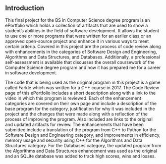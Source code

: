 ## Introduction

This final project for the BS in Computer Science degree program is an ePortfolio which holds a collection of artifacts that are used to show a student’s abilities in the field of software development.  It allows the student to use one or more programs that were written for an earlier class or an approved open-source project and enhance it in various ways to meet certain criteria.  Covered in this project are the process of code review along with enhancements in the categories of Software Design and Engineering, Algorithms and Data Structures, and Databases. Additionally, a professional self-assessment is available that discusses the overall coursework of the Computer Science degree program and how it has prepared me for a career in software development.

The code that is being used as the original program in this project is a game called Farkle which was written for a C++ course in 2017.   The Code Review page of this ePortfolio includes a short description along with a link to the video in which this program is reviewed.  Each of the enhancement categories are covered on their own page and include a description of the base program for the category, justification for why it was included in the project and the changes that were made along with a reflection of the process of improving the program.  Also included are links to the original and updated artifacts for review.  The enhancements that have been submitted include a translation of the program from C++ to Python for the Software Design and Engineering category, and improvements in efficiency, memory usage and security using C++ for the Algorithms and Data Structures category.  For the Databases category, the updated program from the Algorithms and Data Structures enhancement was used as the original and an SQLite database was added to track high scores, wins and losses.

